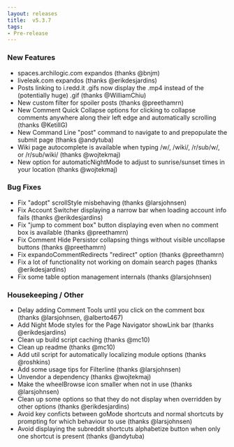 ```yaml
---
layout: releases
title:  v5.3.7
tags:
- Pre-release
---
```


### New Features

- spaces.archilogic.com expandos (thanks @bnjm)
- liveleak.com expandos (thanks @erikdesjardins)
- Posts linking to i.redd.it .gifs now display the .mp4 instead of the (potentially huge) .gif (thanks @WilliamChiu)
- New custom filter for spoiler posts (thanks @preethamrn)
- New Comment Quick Collapse options for clicking to collapse comments anywhere along their left edge and automatically scrolling (thanks @KetillG)
- New Command Line "post" command to navigate to and prepopulate the submit page (thanks @andytuba)
- Wiki page autocomplete is available when typing /w/, /wiki/, /r/sub/w/, or /r/sub/wiki/ (thanks @wojtekmaj)
- New option for automaticNightMode to adjust to sunrise/sunset times in your location (thanks @wojtekmaj)

### Bug Fixes

- Fix "adopt" scrollStyle misbehaving (thanks @larsjohnsen)
- Fix Account Switcher displaying a narrow bar when loading account info fails (thanks @erikdesjardins)
- Fix "jump to comment box" button displaying even when no comment box is available (thanks @preethamrn)
- Fix Comment Hide Persistor collapsing things without visible uncollapse buttons (thanks @preethamrn)
- Fix expandoCommentRedirects "redirect" option (thanks @preethamrn)
- Fix a lot of functionality not working on domain search pages (thanks @erikdesjardins)
- Fix some table option management internals (thanks @larsjohnsen)

### Housekeeping / Other

- Delay adding Comment Tools until you click on the comment box (thanks @larsjohnsen, @alberto467)
- Add Night Mode styles for the Page Navigator showLink bar (thanks @erikdesjardins)
- Clean up build script caching (thanks @mc10)
- Clean up readme (thanks @mc10)
- Add util script for automatically localizing module options (thanks @roshkins)
- Add some usage tips for Filterline (thanks @larsjohnsen)
- Unvendor a dependency (thanks @wojtekmaj)
- Make the wheelBrowse icon smaller when not in use (thanks @larsjohnsen)
- Clean up some options so that they do not display when overridden by other options (thanks @erikdesjardins)
- Avoid key conficts between goMode shortcuts and normal shortcuts by prompting for which behaviour to use (thanks @larsjohnsen)
- Avoid displaying the subreddit shortcuts alphabetize button when only one shortcut is present (thanks @andytuba)
